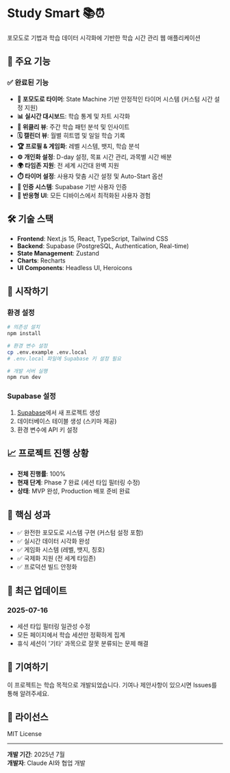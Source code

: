 # Study Smart 📚⏰

포모도로 기법과 학습 데이터 시각화에 기반한 학습 시간 관리 웹 애플리케이션

## 🌟 주요 기능

### ✅ 완료된 기능
- **🍅 포모도로 타이머**: State Machine 기반 안정적인 타이머 시스템 (커스텀 시간 설정 지원)
- **📊 실시간 대시보드**: 학습 통계 및 차트 시각화
- **📅 위클리 뷰**: 주간 학습 패턴 분석 및 인사이트
- **🗓️ 캘린더 뷰**: 월별 히트맵 및 일일 학습 기록
- **🏆 프로필 & 게임화**: 레벨 시스템, 뱃지, 학습 분석
- **⚙️ 개인화 설정**: D-day 설정, 목표 시간 관리, 과목별 시간 배분
- **🌍 타임존 지원**: 전 세계 시간대 완벽 지원
- **⏱️ 타이머 설정**: 사용자 맞춤 시간 설정 및 Auto-Start 옵션
- **🔐 인증 시스템**: Supabase 기반 사용자 인증
- **📱 반응형 UI**: 모든 디바이스에서 최적화된 사용자 경험

## 🛠️ 기술 스택

- **Frontend**: Next.js 15, React, TypeScript, Tailwind CSS
- **Backend**: Supabase (PostgreSQL, Authentication, Real-time)
- **State Management**: Zustand
- **Charts**: Recharts
- **UI Components**: Headless UI, Heroicons

## 🚀 시작하기

### 환경 설정
```bash
# 의존성 설치
npm install

# 환경 변수 설정
cp .env.example .env.local
# .env.local 파일에 Supabase 키 설정 필요

# 개발 서버 실행
npm run dev
```

### Supabase 설정
1. [Supabase](https://supabase.com)에서 새 프로젝트 생성
2. 데이터베이스 테이블 생성 (스키마 제공)
3. 환경 변수에 API 키 설정

## 📈 프로젝트 진행 상황

- **전체 진행률**: 100%
- **현재 단계**: Phase 7 완료 (세션 타입 필터링 수정)
- **상태**: MVP 완성, Production 배포 준비 완료

## 🎯 핵심 성과

- ✅ 완전한 포모도로 시스템 구현 (커스텀 설정 포함)
- ✅ 실시간 데이터 시각화 완성
- ✅ 게임화 시스템 (레벨, 뱃지, 칭호)
- ✅ 국제화 지원 (전 세계 타임존)
- ✅ 프로덕션 빌드 안정화

## 🔧 최근 업데이트

### 2025-07-16
- 세션 타입 필터링 일관성 수정
- 모든 페이지에서 학습 세션만 정확하게 집계
- 휴식 세션이 '기타' 과목으로 잘못 분류되는 문제 해결

## 🤝 기여하기

이 프로젝트는 학습 목적으로 개발되었습니다. 기여나 제안사항이 있으시면 Issues를 통해 알려주세요.

## 📄 라이선스

MIT License

---

**개발 기간**: 2025년 7월  
**개발자**: Claude AI와 협업 개발